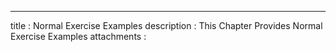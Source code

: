 ---
title       : Normal Exercise Examples
description : This Chapter Provides Normal Exercise Examples
attachments :
  



